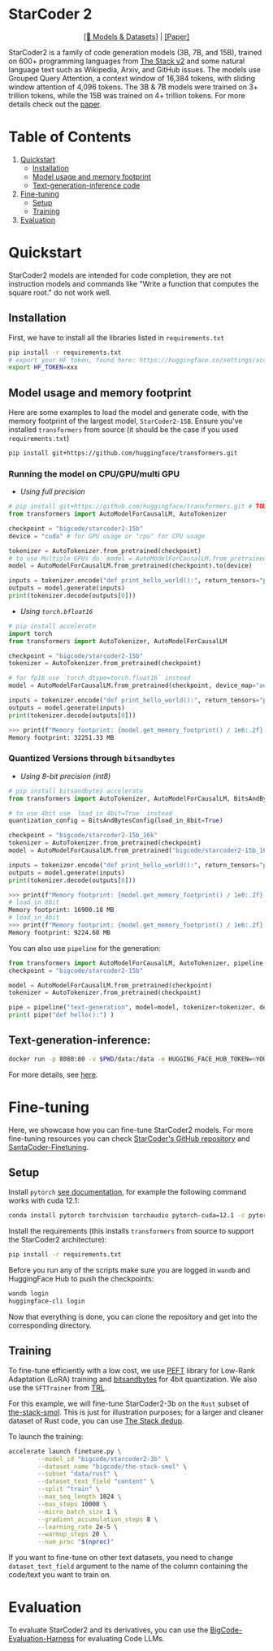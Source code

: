 # StarCoder 2

<p align="center"><a href="https://huggingface.co/bigcode">[🤗 Models & Datasets]</a> | <a href="https://drive.google.com/file/d/17iGn3c-sYNiLyRSY-A85QOzgzGnGiVI3/view">[Paper]</a></a> 
</p>

StarCoder2 is a family of code generation models (3B, 7B, and 15B), trained on 600+ programming languages from [The Stack v2](https://huggingface.co/datasets/bigcode/the-stack-v2) and some natural language text such as Wikipedia, Arxiv, and GitHub issues. The models use Grouped Query Attention, a context window of 16,384 tokens, with sliding window attention of 4,096 tokens. The 3B & 7B models were trained on 3+ trillion tokens, while the 15B was trained on 4+ trillion tokens. For more details check out the [paper](https://drive.google.com/file/d/17iGn3c-sYNiLyRSY-A85QOzgzGnGiVI3/view).

# Table of Contents
1. [Quickstart](#quickstart)
    - [Installation](#installation)
    - [Model usage and memory footprint](#model-usage-and-memory-footprint)
    - [Text-generation-inference code](#text-generation-inference)
2. [Fine-tuning](#fine-tuning)
    - [Setup](#setup)
    - [Training](#training)
3. [Evaluation](#evaluation)

# Quickstart
StarCoder2 models are intended for code completion, they are not instruction models and commands like "Write a function that computes the square root." do not work well. 

## Installation
First, we have to install all the libraries listed in `requirements.txt`
```bash
pip install -r requirements.txt
# export your HF token, found here: https://huggingface.co/settings/account
export HF_TOKEN=xxx
```

## Model usage and memory footprint
Here are some examples to load the model and generate code, with the memory footprint of the largest model, `StarCoder2-15B`. Ensure you've installed `transformers` from source (it should be the case if you used `requirements.txt`)
```bash
pip install git+https://github.com/huggingface/transformers.git
```

### Running the model on CPU/GPU/multi GPU
* _Using full precision_
```python
# pip install git+https://github.com/huggingface/transformers.git # TODO: merge PR to main
from transformers import AutoModelForCausalLM, AutoTokenizer

checkpoint = "bigcode/starcoder2-15b"
device = "cuda" # for GPU usage or "cpu" for CPU usage

tokenizer = AutoTokenizer.from_pretrained(checkpoint)
# to use Multiple GPUs do `model = AutoModelForCausalLM.from_pretrained(checkpoint, device_map="auto")`
model = AutoModelForCausalLM.from_pretrained(checkpoint).to(device)

inputs = tokenizer.encode("def print_hello_world():", return_tensors="pt").to(device)
outputs = model.generate(inputs)
print(tokenizer.decode(outputs[0]))
```

* _Using `torch.bfloat16`_
```python
# pip install accelerate
import torch
from transformers import AutoTokenizer, AutoModelForCausalLM

checkpoint = "bigcode/starcoder2-15b"
tokenizer = AutoTokenizer.from_pretrained(checkpoint)

# for fp16 use `torch_dtype=torch.float16` instead
model = AutoModelForCausalLM.from_pretrained(checkpoint, device_map="auto", torch_dtype=torch.bfloat16)

inputs = tokenizer.encode("def print_hello_world():", return_tensors="pt").to("cuda")
outputs = model.generate(inputs)
print(tokenizer.decode(outputs[0]))
```
```bash
>>> print(f"Memory footprint: {model.get_memory_footprint() / 1e6:.2f} MB")
Memory footprint: 32251.33 MB
```

### Quantized Versions through `bitsandbytes`
* _Using 8-bit precision (int8)_

```python
# pip install bitsandbytes accelerate
from transformers import AutoTokenizer, AutoModelForCausalLM, BitsAndBytesConfig

# to use 4bit use `load_in_4bit=True` instead
quantization_config = BitsAndBytesConfig(load_in_8bit=True)

checkpoint = "bigcode/starcoder2-15b_16k"
tokenizer = AutoTokenizer.from_pretrained(checkpoint)
model = AutoModelForCausalLM.from_pretrained("bigcode/starcoder2-15b_16k", quantization_config=quantization_config)

inputs = tokenizer.encode("def print_hello_world():", return_tensors="pt").to("cuda")
outputs = model.generate(inputs)
print(tokenizer.decode(outputs[0]))
```
```bash
>>> print(f"Memory footprint: {model.get_memory_footprint() / 1e6:.2f} MB")
# load_in_8bit
Memory footprint: 16900.18 MB
# load_in_4bit
>>> print(f"Memory footprint: {model.get_memory_footprint() / 1e6:.2f} MB")
Memory footprint: 9224.60 MB
```
You can also use `pipeline` for the generation:
```python
from transformers import AutoModelForCausalLM, AutoTokenizer, pipeline
checkpoint = "bigcode/starcoder2-15b"

model = AutoModelForCausalLM.from_pretrained(checkpoint)
tokenizer = AutoTokenizer.from_pretrained(checkpoint)

pipe = pipeline("text-generation", model=model, tokenizer=tokenizer, device=0)
print( pipe("def hello():") )
```

## Text-generation-inference: 

```bash
docker run -p 8080:80 -v $PWD/data:/data -e HUGGING_FACE_HUB_TOKEN=<YOUR BIGCODE ENABLED TOKEN> -d  ghcr.io/huggingface/text-generation-inference:latest --model-id bigcode/starcoder2-15b --max-total-tokens 8192
```
For more details, see [here](https://github.com/huggingface/text-generation-inference).

# Fine-tuning

Here, we showcase how you can fine-tune StarCoder2 models. For more fine-tuning resources you can check [StarCoder's GitHub repository](https://github.com/bigcode-project/starcoder) and [SantaCoder-Finetuning](https://github.com/loubnabnl/santacoder-finetuning).

## Setup

Install `pytorch` [see documentation](https://pytorch.org/), for example the following command works with cuda 12.1:
```bash
conda install pytorch torchvision torchaudio pytorch-cuda=12.1 -c pytorch -c nvidia
```

Install the requirements (this installs `transformers` from source to support the StarCoder2 architecture):
```bash
pip install -r requirements.txt
```

Before you run any of the scripts make sure you are logged in `wandb` and HuggingFace Hub to push the checkpoints:
```bash
wandb login
huggingface-cli login
``` 
Now that everything is done, you can clone the repository and get into the corresponding directory.

## Training
To fine-tune efficiently with a low cost, we use [PEFT](https://github.com/huggingface/peft) library for Low-Rank Adaptation (LoRA) training and [bitsandbytes](https://github.com/TimDettmers/bitsandbytes) for 4bit quantization. We also use the `SFTTrainer` from [TRL](https://github.com/huggingface/trl).


For this example, we will fine-tune StarCoder2-3b on the `Rust` subset of [the-stack-smol](https://huggingface.co/datasets/bigcode/the-stack-smol). This is just for illustration purposes; for a larger and cleaner dataset of Rust code, you can use [The Stack dedup](https://huggingface.co/datasets/bigcode/the-stack-dedup). 

To launch the training:
```bash
accelerate launch finetune.py \
        --model_id "bigcode/starcoder2-3b" \
        --dataset_name "bigcode/the-stack-smol" \
        --subset "data/rust" \
        --dataset_text_field "content" \
        --split "train" \
        --max_seq_length 1024 \
        --max_steps 10000 \
        --micro_batch_size 1 \
        --gradient_accumulation_steps 8 \
        --learning_rate 2e-5 \
        --warmup_steps 20 \
        --num_proc "$(nproc)"
```

If you want to fine-tune on other text datasets, you need to change `dataset_text_field` argument to the name of the column containing the code/text you want to train on.
 
# Evaluation
To evaluate StarCoder2 and its derivatives, you can use the [BigCode-Evaluation-Harness](https://github.com/bigcode-project/bigcode-evaluation-harness) for evaluating Code LLMs.
